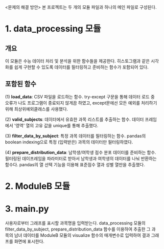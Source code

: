 <문제의 해결 방안>
본 프로젝트는 두 개의 모듈 파일과 하나의 메인 파일로 구성된다. 

# 1. data_processing 모듈

## 개요
이 모듈은 수능 데이터 처리 및 분석을 위한 함수들을 제공한다. 
히스토그램과 같은 시각화를 쉽게 구현할 수 있도록 데이터를 필터링하고 준비하는 함수가 포함되어 있다.

## 포함된 함수

(1) **load_data**: CSV 파일을 로드하는 함수.
try-except 구문을 통해 데이터 로드 중 오류가 나도 프로그램이 종료되지 않게끔 하였고, except문에선 모든 예외를 처리하기 위해 최상위예외클래스를 사용했다.

(2) **valid_subjects**: 데이터에서 유효한 과목 리스트를 추출하는 함수.
데이터 프레임에서 '영역' 열의 고유 값을 unique를 통해 추출했다.

(3) **filter_data_by_subject**: 특정 과목 데이터를 필터링하는 함수.
pandas의 boolean indexing으로 특정 (입력받은) 과목의 데이터만 필터링하였다.

(4) **prepare_distribution_data**: 남학생/여학생 점수 분포 데이터를 준비하는 함수.
 필터링된 데이프레임을 파라미터로 받아서 남학생과 여학생의 데이터를 나눠 반환하는 함수다. pandas의 열 선택 기능을 이용해 표준점수 열과 성별 열만을 추출했다.

# 2. ModuleB 모듈

# 3. main.py
사용자로부터 그래프를 표시할 과목명을 입력받는다. 
data_processing 모듈의 filter_data_by_subject, prepare_distribution_data 함수를 이용하여 추출한 그 과목의 남녀 데이터를 ModuleB 모듈의 visualize 함수의 매개변수로 입력하여 결과 그래프를 화면에 표시한다.
